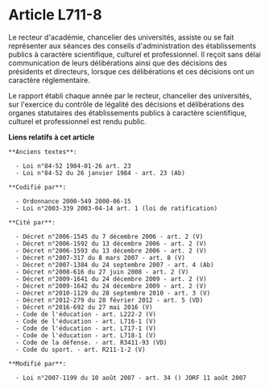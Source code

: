 # Article L711-8

Le recteur d'académie, chancelier des universités, assiste ou se fait représenter aux séances des conseils d'administration
des établissements publics à caractère scientifique, culturel et professionnel. Il reçoit sans délai communication de leurs
délibérations ainsi que des décisions des présidents et directeurs, lorsque ces délibérations et ces décisions ont un
caractère réglementaire.

Le rapport établi chaque année par le recteur, chancelier des universités, sur l'exercice du contrôle de légalité des
décisions et délibérations des organes statutaires des établissements publics à caractère scientifique, culturel et
professionnel est rendu public.

**Liens relatifs à cet article**

	**Anciens textes**:

	  - Loi n°84-52 1984-01-26 art. 23
	  - Loi n°84-52 du 26 janvier 1984 - art. 23 (Ab)

	**Codifié par**:

	  - Ordonnance 2000-549 2000-06-15
	  - Loi n°2003-339 2003-04-14 art. 1 (loi de ratification)

	**Cité par**:

	  - Décret n°2006-1545 du 7 décembre 2006 - art. 2 (V)
	  - Décret n°2006-1592 du 13 décembre 2006 - art. 2 (V)
	  - Décret n°2006-1593 du 13 décembre 2006 - art. 2 (V)
	  - Décret n°2007-317 du 8 mars 2007 - art. 8 (V)
	  - Décret n°2007-1384 du 24 septembre 2007 - art. 4 (Ab)
	  - Décret n°2008-616 du 27 juin 2008 - art. 2 (V)
	  - Décret n°2009-1641 du 24 décembre 2009 - art. 2 (V)
	  - Décret n°2009-1642 du 24 décembre 2009 - art. 2 (V)
	  - Décret n°2010-1129 du 28 septembre 2010 - art. 3 (V)
	  - Décret n°2012-279 du 28 février 2012 - art. 5 (VD)
	  - Décret n°2016-692 du 27 mai 2016 (V)
	  - Code de l'éducation - art. L222-2 (V)
	  - Code de l'éducation - art. L716-1 (V)
	  - Code de l'éducation - art. L717-1 (V)
	  - Code de l'éducation - art. L718-1 (V)
	  - Code de la défense. - art. R3411-93 (VD)
	  - Code du sport. - art. R211-1-2 (V)

	**Modifié par**:

	  - Loi n°2007-1199 du 10 août 2007 - art. 34 () JORF 11 août 2007
